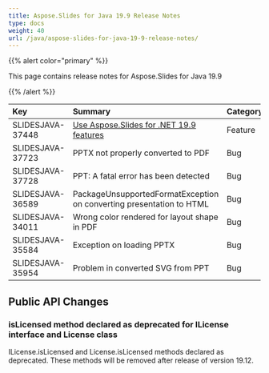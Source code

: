 ```yaml
---
title: Aspose.Slides for Java 19.9 Release Notes
type: docs
weight: 40
url: /java/aspose-slides-for-java-19-9-release-notes/
---
```


{{% alert color="primary" %}} 

This page contains release notes for Aspose.Slides for Java 19.9

{{% /alert %}} 

|**Key**|**Summary**|**Category**|
| :- | :- | :- |
|SLIDESJAVA-37448|[Use Aspose.Slides for .NET 19.9 features](/slides/net/aspose-slides-for-net-19-9-release-notes/)|Feature|
|SLIDESJAVA-37723|PPTX not properly converted to PDF|Bug|
|SLIDESJAVA-37728|PPT: A fatal error has been detected|Bug|
|SLIDESJAVA-36589|PackageUnsupportedFormatException on converting presentation to HTML|Bug|
|SLIDESJAVA-34011|Wrong color rendered for layout shape in PDF|Bug|
|SLIDESJAVA-35584|Exception on loading PPTX|Bug|
|SLIDESJAVA-35954|Problem in converted SVG from PPT|Bug|
## **Public API Changes**

### **isLicensed method declared as deprecated for ILicense interface and License class**
ILicense.isLicensed and License.isLicensed methods declared as deprecated. These methods will be removed after release of version 19.12.




